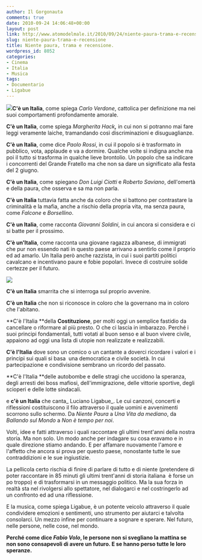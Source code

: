 ```yaml
---
author: Il Gorgonauta
comments: true
date: 2010-09-24 14:06:48+00:00
layout: post
link: http://www.atomodelmale.it/2010/09/24/niente-paura-trama-e-recensione/
slug: niente-paura-trama-e-recensione
title: Niente paura, trama e recensione.
wordpress_id: 8052
categories:
- Cinema
- Italia
- Musica
tags:
- Documentario
- Ligabue
---
```


**[![](http://www.atomodelmale.it/wp-content/uploads/2010/09/Niente-Paura-210x300.jpg)](http://www.atomodelmale.it/wp-content/uploads/2010/09/Niente-Paura.jpg)C'è un Italia**, come spiega _Carlo Verdone_, cattolica per definizione ma nei suoi comportamenti profondamente amorale.

**C'è un Italia**, come spiega _Margherita Hack_**_,_** in cui non si potranno mai fare leggi veramente laiche, tramandando così discriminazioni e disuguaglianze.

**C'è un Italia**, come dice _Paolo Rossi_, in cui il popolo si è trasformato in pubblico, vota, applaude e va a dormire. Qualche volte si indigna anche ma poi il tutto si trasforma in qualche lieve brontolio. Un popolo che sa indicare i concorrenti del Grande Fratello ma che non sa dare un significato alla festa del 2 giugno.

**C'è un Italia**, come spiegano _Don Luigi Ciotti_ e _Roberto Saviano_, dell'omertà e della paura, che osserva e sa ma non parla.

**C'è un Italia** tuttavia fatta anche da coloro che si battono  per contrastare la criminalità e la mafia, anche a rischio della  propria vita, ma senza paura, come _Falcone_ e _Borsellino_.<!-- more -->



**C'è un Italia**, come racconta _Giovanni Soldini_, in cui ancora si considera e ci si batte per il prossimo.

**C'è un'Italia**, come racconta una giovane ragazza albanese, di  immigrati che pur non essendo nati in questo paese arrivano a sentirlo come il proprio ed ad amarlo. Un Italia però anche razzista, in cui i  suoi partiti politici cavalcano e incentivano paure e fobie popolari. Invece di costruire solide certezze per il futuro.

[![](http://www.atomodelmale.it/wp-content/uploads/2010/09/niente-paura-300x225.jpg)](http://www.atomodelmale.it/wp-content/uploads/2010/09/niente-paura.jpg)

**C'è un Italia** smarrita che si interroga sul proprio avvenire.

**C'è un Italia** che non si riconosce in coloro che la governano ma in coloro che l'abitano.

**C'è l'Italia **della **Costituzione**, per molti oggi un  semplice fastidio da cancellare o riformare al più presto. O che ci lascia in imbarazzo. Perché i suoi principi fondamentali, tutti votati  al buon senso e al buon vivere civile, appaiono ad oggi una lista di utopie non realizzate e realizzabili.

**C'è l'Italia** dove sono un comico o un cantante a doverci  ricordare i valori e i principi sui quali si basa  una democratica e civile società. In cui partecipazione e condivisione sembrano un ricordo  del passato.

**C'è l'Italia **delle autobombe e delle stragi che uccidono la  speranza, degli arresti dei boss mafiosi, dell'immigrazione, delle  vittorie sportive, degli scioperi e delle lotte sindacali.

e **c'è un Italia** che canta_ Luciano Ligabue_. Le cui canzoni, concerti e riflessioni costituiscono il filo attraverso il  quale uomini e avvenimenti scorrono sullo schermo. Da _Niente Paura_ a _Una Vita da mediano_, da _Ballando sul Mondo_ a _Non è tempo per noi_.

Volti, idee e fatti attraverso i quali raccontare gli ultimi trent'anni della nostra storia. Ma non solo. Un modo anche per indagare su cosa eravamo e in quale direzione stiamo andando. E per affamare nuovamente l'amore e l'affetto che ancora si prova per questo paese, nonostante tutte le sue contraddizioni e le sue ingiustizie.

La pellicola certo rischia di finire di parlare di tutto e di niente (pretendere di poter raccontare in 85 minuti gli ultimi trent'anni di  storia italiana  è forse un po troppo) e di trasformarsi in un messaggio politico. Ma la sua forza in realtà sta nel rivolgersi allo spettatore, nel dialogarci e nel costringerlo ad un confronto ed ad una riflessione.

E la musica, come spiega Ligabue, è un potente veicolo attraverso il quale condividere emozioni e sentimenti, uno strumento per aiutarci e talvolta consolarci. Un mezzo infine per continuare a sognare e sperare. Nel futuro, nelle persone, nelle cose, nel mondo.

**Perché come dice _Fabio Volo_, le persone non si svegliano la mattina se non sono consapevoli di avere un futuro. E se hanno perso tutte le loro speranze.**
